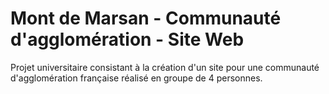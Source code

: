 # Mont de Marsan - Communauté d'agglomération - Site Web

Projet universitaire consistant à la création d'un site pour une communauté d'agglomération française réalisé en groupe de 4 personnes.
